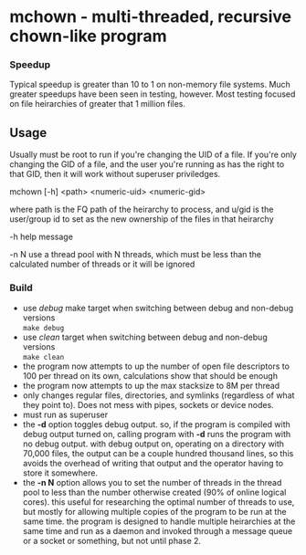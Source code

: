 
<!-- Copyright 2020-2022 Andrew Sharp andy@tigerand.com, All Rights Reserved -->

# mchown - multi-threaded, recursive chown-like program

### Speedup
Typical speedup is greater than 10 to 1 on non-memory file systems.  Much greater speedups have been seen in testing, however.  Most testing focused on file heirarchies of greater that 1 million files.

## Usage
Usually must be root to run if you're changing the UID of a file.  If you're only changing the GID of a file, and the user you're running as has the right to that GID, then it will work without superuser priviledges.

mchown [-h] \<path\> \<numeric-uid\> \<numeric-gid\>

where path is the FQ path of the heirarchy to process, and u/gid is the user/group id to set as the new ownership of the files in that heirarchy

-h	help message

-n N	use a thread pool with N threads, which must be less than the calculated number of threads or it will be ignored


### Build
* use *debug* make target when switching between debug and non-debug versions<br>
 ```make debug```
* use *clean* target when switching between debug and non-debug versions<br>
 ```make clean```
* the program now attempts to up the number of open file descriptors to 100 per thread on its own, calculations show that should be enough
* the program now attempts to up the max stacksize to 8M per thread
* only changes regular files, directories, and symlinks (regardless of what they point to).  Does not mess with pipes, sockets or device nodes.
* must run as superuser
* the **-d** option toggles debug output.  so, if the program is compiled with debug output turned on, calling program with <b>-d</b> runs the program with no debug output.  with debug output on, operating on a directory with 70,000 files, the output can be a couple hundred thousand lines, so this avoids the overhead of writing that output and the operator having to store it somewhere.
* the **-n N** option allows you to set the number of threads in the thread pool to less than the number otherwise created (90% of online logical cores).  this useful for researching the optimal number of threads to use, but mostly for allowing multiple copies of the program to be run at the same time.  the program is designed to handle multiple heirarchies at the same time and run as a daemon and invoked through a message queue or a socket or something, but not until phase 2.

